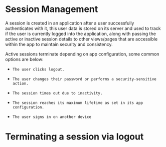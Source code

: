 # Session Management

A session is created in an application after a user successfully authenticates with it, this user data is stored on its server and used to track if the user is currently logged into the application, along with passing the active or inactive session details to other views/pages that are accessible within the app to maintain security and consistency.

Active sessions terminate depending on app configuration, some common options are below:

* `The user clicks logout.`

* `The user changes their password or performs a security-sensitive action.`

* `The session times out due to inactivity.`

* `The session reaches its maximum lifetime as set in its app configuration.`

* `The user signs in on another device`

# Terminating a session via logout
